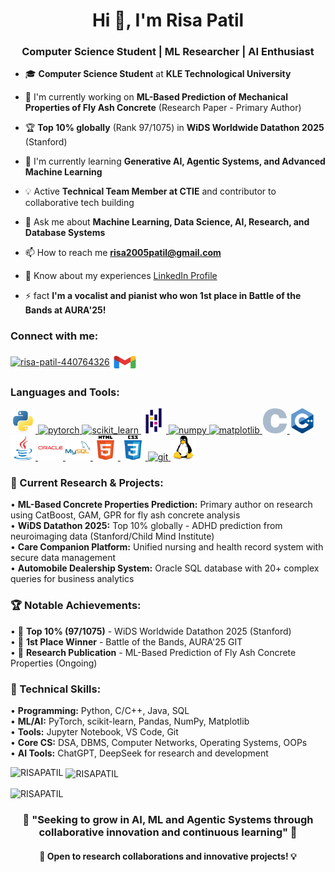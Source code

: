 <h1 align="center">Hi 👋, I'm Risa Patil</h1>
<h3 align="center">Computer Science Student | ML Researcher | AI Enthusiast</h3>


- 🎓 **Computer Science Student** at **KLE Technological University** 

- 🔬 I'm currently working on **ML-Based Prediction of Mechanical Properties of Fly Ash Concrete** (Research Paper - Primary Author)

- 🏆 **Top 10% globally** (Rank 97/1075) in **WiDS Worldwide Datathon 2025** (Stanford)

- 🌱 I'm currently learning **Generative AI, Agentic Systems, and Advanced Machine Learning**

- 💡 Active **Technical Team Member at CTIE** and contributor to collaborative tech building

- 💬 Ask me about **Machine Learning, Data Science, AI, Research, and Database Systems**

- 📫 How to reach me **risa2005patil@gmail.com**

- 📄 Know about my experiences [LinkedIn Profile](https://www.linkedin.com/in/risa-patil-440764326/)

- ⚡ fact **I'm a vocalist and pianist who won 1st place in Battle of the Bands at AURA'25!**

<h3 align="left">Connect with me:</h3>
<p align="left">
<a href="https://linkedin.com/in/risa-patil-440764326" target="blank"><img align="center" src="https://raw.githubusercontent.com/rahuldkjain/github-profile-readme-generator/master/src/images/icons/Social/linked-in-alt.svg" alt="risa-patil-440764326" height="30" width="40" /></a>
<a href="mailto:risa2005patil@gmail.com" target="blank"><img align="center" src="https://raw.githubusercontent.com/rahuldkjain/github-profile-readme-generator/master/src/images/icons/Social/gmail.svg" alt="risa2005patil@gmail.com" height="30" width="40" /></a>
</p>

<h3 align="left">Languages and Tools:</h3>
<p align="left"> 
<a href="https://www.python.org" target="_blank" rel="noreferrer"> <img src="https://raw.githubusercontent.com/devicons/devicon/master/icons/python/python-original.svg" alt="python" width="40" height="40"/> </a> 
<a href="https://pytorch.org/" target="_blank" rel="noreferrer"> <img src="https://www.vectorlogo.zone/logos/pytorch/pytorch-icon.svg" alt="pytorch" width="40" height="40"/> </a> 
<a href="https://scikit-learn.org/" target="_blank" rel="noreferrer"> <img src="https://upload.wikimedia.org/wikipedia/commons/0/05/Scikit_learn_logo_small.svg" alt="scikit_learn" width="40" height="40"/> </a> 
<a href="https://pandas.pydata.org/" target="_blank" rel="noreferrer"> <img src="https://raw.githubusercontent.com/devicons/devicon/2ae2a900d2f041da66e950e4d48052658d850630/icons/pandas/pandas-original.svg" alt="pandas" width="40" height="40"/> </a> 
<a href="https://numpy.org/" target="_blank" rel="noreferrer"> <img src="https://www.vectorlogo.zone/logos/numpy/numpy-icon.svg" alt="numpy" width="40" height="40"/> </a>
<a href="https://matplotlib.org/" target="_blank" rel="noreferrer"> <img src="https://matplotlib.org/_static/images/logo2.svg" alt="matplotlib" width="40" height="40"/> </a>
<a href="https://www.cprogramming.com/" target="_blank" rel="noreferrer"> <img src="https://raw.githubusercontent.com/devicons/devicon/master/icons/c/c-original.svg" alt="c" width="40" height="40"/> </a> 
<a href="https://www.w3schools.com/cpp/" target="_blank" rel="noreferrer"> <img src="https://raw.githubusercontent.com/devicons/devicon/master/icons/cplusplus/cplusplus-original.svg" alt="cplusplus" width="40" height="40"/> </a> 
<a href="https://www.java.com" target="_blank" rel="noreferrer"> <img src="https://raw.githubusercontent.com/devicons/devicon/master/icons/java/java-original.svg" alt="java" width="40" height="40"/> </a> 
<a href="https://www.oracle.com/" target="_blank" rel="noreferrer"> <img src="https://raw.githubusercontent.com/devicons/devicon/master/icons/oracle/oracle-original.svg" alt="oracle" width="40" height="40"/> </a> 
<a href="https://www.mysql.com/" target="_blank" rel="noreferrer"> <img src="https://raw.githubusercontent.com/devicons/devicon/master/icons/mysql/mysql-original-wordmark.svg" alt="mysql" width="40" height="40"/> </a> 
<a href="https://www.w3.org/html/" target="_blank" rel="noreferrer"> <img src="https://raw.githubusercontent.com/devicons/devicon/master/icons/html5/html5-original-wordmark.svg" alt="html5" width="40" height="40"/> </a> 
<a href="https://www.w3schools.com/css/" target="_blank" rel="noreferrer"> <img src="https://raw.githubusercontent.com/devicons/devicon/master/icons/css3/css3-original-wordmark.svg" alt="css3" width="40" height="40"/> </a>
<a href="https://git-scm.com/" target="_blank" rel="noreferrer"> <img src="https://www.vectorlogo.zone/logos/git-scm/git-scm-icon.svg" alt="git" width="40" height="40"/> </a> 
<a href="https://www.linux.org/" target="_blank" rel="noreferrer"> <img src="https://raw.githubusercontent.com/devicons/devicon/master/icons/linux/linux-original.svg" alt="linux" width="40" height="40"/> </a> 
</p>

<h3 align="left">🔬 Current Research & Projects:</h3>
<p align="left">
• <strong>ML-Based Concrete Properties Prediction:</strong> Primary author on research using CatBoost, GAM, GPR for fly ash concrete analysis<br>
• <strong>WiDS Datathon 2025:</strong> Top 10% globally - ADHD prediction from neuroimaging data (Stanford/Child Mind Institute)<br>
• <strong>Care Companion Platform:</strong> Unified nursing and health record system with secure data management<br>
• <strong>Automobile Dealership System:</strong> Oracle SQL database with 20+ complex queries for business analytics
</p>

<h3 align="left">🏆 Notable Achievements:</h3>
<p align="left">
• 🥇 <strong>Top 10% (97/1075)</strong> - WiDS Worldwide Datathon 2025 (Stanford)<br>
• 🎵 <strong>1st Place Winner</strong> - Battle of the Bands, AURA'25 GIT<br>
• 📝 <strong>Research Publication</strong> - ML-Based Prediction of Fly Ash Concrete Properties (Ongoing)
</p>

<h3 align="left">💼 Technical Skills:</h3>
<p align="left">
• <strong>Programming:</strong> Python, C/C++, Java, SQL<br>
• <strong>ML/AI:</strong> PyTorch, scikit-learn, Pandas, NumPy, Matplotlib<br>
• <strong>Tools:</strong> Jupyter Notebook, VS Code, Git<br>
• <strong>Core CS:</strong> DSA, DBMS, Computer Networks, Operating Systems, OOPs<br>
• <strong>AI Tools:</strong> ChatGPT, DeepSeek for research and development
</p>


<p><img align="left" src="https://github-readme-stats.vercel.app/api/top-langs?username=RISAPATIL&show_icons=true&locale=en&layout=compact&theme=radical" alt="RISAPATIL" /></p>

<p>&nbsp;<img align="center" src="https://github-readme-stats.vercel.app/api?username=RISAPATIL&show_icons=true&locale=en&theme=radical" alt="RISAPATIL" /></p>

<p><img align="center" src="https://github-readme-streak-stats.herokuapp.com/?user=RISAPATIL&theme=radical" alt="RISAPATIL" /></p>

<h3 align="center">🚀 "Seeking to grow in AI, ML and Agentic Systems through collaborative innovation and continuous learning" 🚀</h3>
<h4 align="center">📧 Open to research collaborations and innovative projects! 💡</h4>
